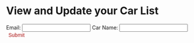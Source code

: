 <h1> View and Update your Car List </h1>

<body>

<div id = "json-data"> </div>

<label for="email-input">Email: </label>
<input name="email-input" type="text" id="email-input">
<label for="car-input">Car Name: </label>
<input name="car-input" type="text" id="car-input">
<button class="button1" onclick="addCar()" id="submit-button">Submit</button>

</body>

<script>


fetch('https://breadbops.gq/api/person/all', options)
  .then(response => response.json())
  .then(data => {
    console.log(data);
    let items = '';
    for (const item of data[0]["carList"]) {
        items += `<li>${item.name}</li>`;
    }
    document.getElementById('json-data').innerHTML = `<ul>${items}</ul>`;
  })
  .catch(error => console.error(error));

function addCar() {
  const email = document.getElementById('email-input').value;
  const car = document.getElementById('car-input').value;

  const url = "https://breadbops.gq/api/person/addCar";

  var details = {
      'email': email,
      'car': car
  };

  var formBody = [];
  for (var property in details) {
    var encodedKey = encodeURIComponent(property);
    var encodedValue = encodeURIComponent(details[property]);
    formBody.push(encodedKey + "=" + encodedValue);
  }
  formBody = formBody.join("&");

  
  const options = {
    method: 'POST', 
    mode: 'cors', // no-cors, *cors, same-origin
    cache: 'default', // *default, no-cache, reload, force-cache, only-if-cached
    credentials: 'same-origin', // include, *same-origin, omit
    headers: {
      // 'Content-Type': 'application/json'
      'Content-Type': 'application/x-www-form-urlencoded;charset=UTF-8'
    },
    body: formBody
  };

  fetch(url, options)
    .then(response => console.log(response.text()))
    .then(result => console.log(result))
    .catch(error => console.log('error', error));
}

</script>

<style>
  .button {
    background-color: #ad1616;
    color: white;
    text-align: center;
    transition-duration: 1s;
    cursor: pointer;
  }

  .button1 {
    background: transparent;
    border: none;
    border-radius: 12px;
    color: #ad1616; 
    font-size: 1em;
  }

  .button1:hover {
    transition-duration: 1s;
    background-color: #ad1616;
    color: white;
  }
</style>